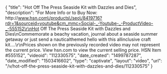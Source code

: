 {
    "title": "Hot Off The Press Seaside Kit with Dazzles and Dies",
    "description": "For More Info or to Buy Now: http:\/\/www.hsn.com\/products\/seo\/8419716?rdr=1&sourceid=youtube&cm_mmc=Social-_-Youtube-_-ProductVideo-_-555152\r\nHot Off The Press Seaside Kit with Dazzles and Dies\nCommemorate a beachy vacation, journal about a seaside summer getaway or just send a nauticalthemed hello with this allinclusive craft kit....\r\nPrices shown on the previously recorded video may not represent the current price.  View hsn.com to view the current selling price. HSN Item #555152",
    "videoid": "112330575",
    "date_created": "1499787287",
    "date_modified": "1503416602",
    "type": "captivate",
    "layout": "video",
    "url": "\/v\/hot-off-the-press-seaside-kit-with-dazzles-and-dies\/112330575"
}